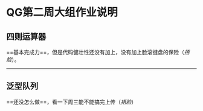 # QG第二周大组作业说明

## 四则运算器

==基本完成力==，但是代码健壮性还没有加上，没有加上脸滚键盘的保险（*捂脸*）。

***

## 泛型队列

==还没怎么做==，看一下周三能不能搞完上传（*捂脸*）